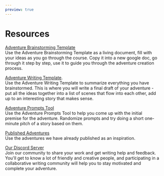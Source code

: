 ```yaml
---
preview: true
---
```

# Resources
[Adventure Brainstorming Template](https://rpgadventures.io/brainstorming-template)  
Use the Adventure Brainstorming Template as a living document, fill with your ideas as you go through the course. Copy it into a new google doc, go through it step by step, use it to guide you through the adventure creation process.

[Adventure Writing Template](https://docs.google.com/document/d/1Gp9-HuYnKfAimRhyixlRmayoFpF6S4csSMcMAaEe8r0/).  
Use the Adventure Writing Template to summarize everything you have brainstormed. This is where you will write a final draft of your adventure - put all the ideas together into a list of scenes that flow into each other, add up to an interesting story that makes sense.

[Adventure Prompts Tool](https://perchance.org/adventure-prompts)  
Use the Adventure Prompts Tool to help you come up with the initial premise for the adventure. Randomize prompts and try doing a short one-minute pitch of a story based on them.

[Published Adventures](https://rpgadventures.io/)  
Use the adventures we have already published as an inspiration.

[Our Discord Server](https://discord.gg/JZmXfWD85D)  
Join our community to share your work and get writing help and feedback. You'll get to know a lot of friendly and creative people, and participating in a collaborative writing community will help you to stay motivated and complete your adventure.

<!--
Sample Adventure
Sample filled-in adventure template.

[Here](/files/objective-archetypes.pdf) you can see the full list of the objectives I have compiled. You can go through the list and try applying each of the ideas to your premise, that is a sure way to generate a lot of new and interesting story ideas.

--

<!-- 

Affinity Publisher Template?
Tasks/checklist? (Brainstorming Template already serves as that?)
-->




